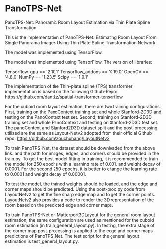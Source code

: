 # PanoTPS-Net
PanoTPS-Net: Panoramic Room Layout Estimation via Thin Plate Spline Transformation

This is the implementation of PanoTPS-Net: Estimating Room Layout From Single Panorama Images Using Thin Plate Spline Transformation Network

The model was implemented using TensorFlow.

The model was implemented using TensorFlow.
The version of libraries:

Tensorflow-gpu == '2.10.1'
Tensorflow\_addons == '0.19.0'
OpenCV == '4.8.0'
NumPy == '1.23.5'
Scipy == '1.9.1'


The implementation of the Thin-plate spline (TPS) transformer implementation is based on the following Github-Repo:
https://github.com/dantkz/spatial-transformer-tensorflow

For the cuboid room layout estimation, there are two training configurations. First, training on the PanoContext training set and whole Stanford-2D3D and testing on the PanoContext test set. Second, training on Stanford-2D3D training set and whole PanoContext and testing on Stanford-2D3D test set.
The panoContext and Stanford2D3D dataset split and the post-processing utilized are the same as Layout-Netv2  adopted from their official Github repo:
https://github.com/zouchuhang/LayoutNetv2

To train PanoTPS-Net, the dataset should be downloaded from the above link. and the path for images, edges, and corners should be provided in the train.py.
To get the best model fitting in training, it is recommended to train the model for 250 epochs with a learning rate of 0.001, and weight decay of 0.0001. For the second 250 epochs, it is better to change the learning rate to 0.0001 and weight decay of 0.00001.

To test the model, the trained weights should be loaded, and the edge and corner maps should be predicted. Using the post-proc.py code from LayoutNetv2 to get the fine sharp edge map and to get the corner points. LayoutNetv2 also provides a code to render the 3D representation of the room based on the predicted edge and corner maps.

To train PanoTPS-Net on Matterport3DLayout for the general room layout estimation, the same configuration are used as mentioned for the cuboid room estimation (in train_general_layout.py). In testing, the extra stage of the corner map post-processing is applied to the edge and corner maps predictions of PanoTPS-Net. The test script for the general layout estimation is test_general_layout.py.
